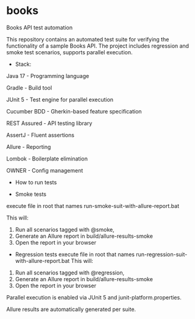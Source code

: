 # books
Books API test automation



This repository contains an automated test suite for verifying the functionality of a sample Books API. 
The project includes regression and smoke test scenarios, supports parallel execution.



* Stack:


Java 17 - Programming language

Gradle - Build tool

JUnit 5 - Test engine for parallel execution

Cucumber BDD - Gherkin-based feature specification

REST Assured - API testing library

AssertJ - Fluent assertions

Allure - Reporting

Lombok - Boilerplate elimination

OWNER - Config management


* How to run tests

* Smoke tests

execute file in root that names run-smoke-suit-with-allure-report.bat

This will:

1. Run all scenarios tagged with @smoke,
2. Generate an Allure report in build/allure-results-smoke
3. Open the report in your browser

* Regression tests
execute file in root that names run-regression-suit-with-allure-report.bat
  This will:

1. Run all scenarios tagged with @regression,
2. Generate an Allure report in build/allure-results-smoke
3. Open the report in your browser


Parallel execution is enabled via JUnit 5 and junit-platform.properties.

Allure results are automatically generated per suite.